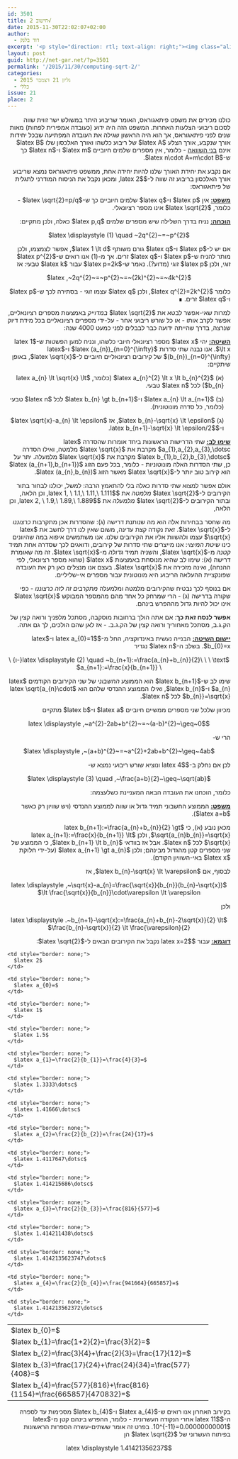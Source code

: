 ```yaml
---
id: 3501
title: חישוב 2√
date: 2015-11-30T22:02:07+02:00
author:
  - דוד בלנק
excerpt: '<p style="direction: rtl; text-align: right;"><img class="alignright  wp-image-3550" src="http://net-gar.net/wp-content/uploads/2015/11/145px-Square_root_of_2_triangle.svg.png" alt="145px-Square_root_of_2_triangle.svg" width="130" height="130" />פיתאגוראס היה הראשון שגילה את העובדה המפתיעה שבכל יחידות אורך שנקבע, אורך הצלע <span id="MathJax-Element-1-Frame" class="MathJax"><span id="MathJax-Span-1" class="math"><span id="MathJax-Span-2" class="mrow"><span id="MathJax-Span-3" class="mi"></span></span></span></span>של ריבוע כלשהו ואורך האלכסון שלו <span id="MathJax-Element-2-Frame" class="MathJax"><span id="MathJax-Span-4" class="math"><span id="MathJax-Span-5" class="mrow"><span id="MathJax-Span-6" class="mi"></span></span></span></span>אינם בני השוואה. למרות שאי אפשר לבטא את 2√ במדוייק באמצעות מספרים רציונאליים, אפשר לקרב אותו - או כל שורש ריבועי אחר - על-ידי מספרים רציונאליים בכל מידת דיוק שנרצה, בדרך שהייתה ידועה כבר לבבלים לפני כמעט 4000 שנה.</p>'
layout: post
guid: http://net-gar.net/?p=3501
permalink: '/2015/11/30/computing-sqrt-2/'
categories:
  - גליון 21 דצמבר 2015
  - כללי
issue: 21
place: 2
---
```

<p style="direction: rtl; text-align: right;">
  כולנו מכירים את משפט פיתאגוראס, האומר שריבוע היתר במשולש ישר זווית שווה לסכום ריבועי הצלעות האחרות. המשפט הזה היה ידוע (כעובדה אמפירית לפחות) מאות שנים לפני פיתאגוראס, אך הוא היה הראשון שגילה את העובדה המפתיעה שבכל יחידות אורך שנקבע, אורך הצלע $latex A$ של ריבוע כלשהו ואורך האלכסון שלו $latex B$ אינם <span style="text-decoration: underline;">בני השוואה</span> - כלומר, אין מספרים שלמים חיוביים $latex m$ ו-$latex n$ כך ש-$latex n\cdot A=m\cdot B$.
</p>

<p style="direction: rtl; text-align: right;">
  אם נקבע את יחידת האורך שלנו להיות יחידה אחת, ממשפט פיתאגוראס נמצא שריבוע אורך האלכסון בריבוע זה שווה ל-$latex 2$, ומכאן נקבל את הניסוח המודרני לתגלית של פיתאגוראס:
</p>

<p style="direction: rtl; text-align: right;">
  <strong><span style="text-decoration: underline;">משפט:</span></strong> אין $latex p$ ו-$latex q$ שלמים חיוביים כך ש-$latex \sqrt{2}=p/q$ - כלומר, $latex \sqrt{2}$ אינו מספר רציונאלי.
</p>

<p style="direction: rtl; text-align: right;">
  <strong><span style="text-decoration: underline;">הוכחה:</span></strong> נניח בדרך השלילה שיש מספרים שלמים $latex p,q$ כאלה, ולכן מתקיים:
</p>

<p style="direction: rtl; text-align: center;">
  $latex \displaystyle (1) \quad ~2q^{2}~=~p^{2}$
</p>

<p style="direction: rtl; text-align: right;">
  אם יש ל-$latex p$ ו-$latex q$ גורם משותף $latex 1 \lt d$, אפשר לצמצמו, ולכן מותר להניח ש-$latex p$ ו-$latex q$ זרים. אך מ-(1) אנו רואים ש-$latex p^{2}$ זוגי, ולכן $latex p$ זוגי (מדוע?). נאמר ש-$latex p=2k$ עבור $latex k$ טבעי: אז
</p>

<p style="direction: rtl; text-align: center;">
  $latex ,~2q^{2}~=~p^{2}~=~(2k)^{2}~=~4k^{2}$
</p>

<p style="direction: rtl; text-align: right;">
  כלומר $latex q^{2}=2k^{2}$, ולכן $latex q$ עצמו זוגי - בסתירה לכך ש-$latex p$ ו-$latex q$ זרים. ∎
</p>

<p style="direction: rtl; text-align: right;">
  למרות שאי-אפשר לבטא את $latex \sqrt{2}$ <em>במדוייק</em> באמצעות מספרים רציונאליים, אפשר לקרב אותו - או כל שורש ריבועי אחר - על-ידי מספרים רציונאליים בכל מידת דיוק שנרצה, בדרך שהייתה ידועה כבר לבבלים לפני כמעט 4000 שנה:
</p>

<p style="direction: rtl; text-align: right;">
  <span style="text-decoration: underline;"><strong>השיטה:</strong></span> יהי $latex x$ מספר רציונאלי חיובי כלשהו, ונניח למען הפשטות ש-$latex 1 \lt x$. אנו נבנה שתי סדרות $latex (a_{n})_{n=0}^{\infty}$ ו-$latex (b_{n})_{n=0}^{\infty}$ של קירובים רציונאליים חיוביים ל-$latex \sqrt{x}$, באופן שיתקיים:
</p>

<p style="direction: rtl; text-align: right; padding-right: 15px;">
  (א) $latex a_{n}^{2} \lt x \lt b_{n}^{2}$ (כלומר, $latex a_{n} \lt \sqrt{x} \lt b_{n}$) לכל $latex n$ טבעי.
</p>

<p style="direction: rtl; text-align: right; padding-right: 15px;">
  (ב) $latex a_{n} \lt a_{n+1}$ ו-$latex b_{n} \gt b_{n+1}$ לכל $latex n$ טבעי (כלומר, כל סדרה מונוטונית).
</p>

<p style="direction: rtl; text-align: right; padding-right: 15px;">
  (ג) $latex b_{n}-\sqrt{x} \lt \epsilon$, אז $latex \sqrt{x}-a_{n} \lt \epsilon$ ו-$latex b_{n+1}-\sqrt{x} \lt \epsilon/2$.
</p>

<p style="direction: rtl; text-align: right;">
  <strong><span style="text-decoration: underline;">שימו לב:</span></strong> שתי הדרישות הראשונות ביחד אומרות שהסדרה $latex a_{1},a_{2},a_{3},\dotsc$ מקרבת את $latex \sqrt{x}$ מלמטה, ואילו הסדרה $latex b_{1},b_{2},b_{3},\dotsc$ מקרבת את $latex \sqrt{x}$ מלמעלה. יתר על כן, שתי הסדרות האלה מונוטוניות - כלומר, בכל פעם הזוג $latex (a_{n+1},b_{n+1})$ הוא קירוב טוב יותר ל-$latex \sqrt{x}$ מאשר הזוג $latex (a_{n},b_{n})$.
</p>

<p style="direction: rtl; text-align: right;">
  אולם אפשר למצוא שתי סדרות כאלה בלי להתאמץ הרבה: למשל, יכולנו לבחור בתור הקירובים ל-$latex \sqrt{2}$ <em>מלמטה</em> את $latex 1, \ 1.1,\ 1.11,\ 1.111$, וכן הלאה, ובתור הקירובים ל-$latex \sqrt{2}$ <em>מלמעלה</em> את $latex 2, \ 1.9,\ 1.89,\ 1.889$, וכן הלאה,
</p>

<p style="direction: rtl; text-align: right;">
  מה שחסר בבחירות אלה הוא מה שנותנת דרישה (ג): שהסדרות אכן מתקרבות <em>כרצוננו</em> ל-$latex \sqrt{x}$. זאת נקודה קצת עדינה, משום שאין לנו דרך לחשב את $latex \sqrt{x}$ עצמו ולהשוות אליו את הקירובים שלנו. אנו משתמשים איפוא במה שהיוונים כינו <em>שיטת המיצוי</em>: אנו מייצרים שתי סדרות של קירובים, ודואגים לכך שסדרה אחת תמיד <em>קטנה</em> מ-$latex \sqrt{x}$, והשניה תמיד <em>גדולה</em> מ-$latex \sqrt{x}$. זה מה שאומרת דרישה (א): שימו לב שהיא מנוסחת באמצעות $latex x$ (שהוא מספר רציונאלי, לפי ההנחה), ואינה מזכירה את $latex \sqrt{x}$. בעצם אנו מנצלים כאן רק את העובדה שפונקציית ההעלאה הריבוע היא מונוטונית עבור מספרים אי-שליליים.
</p>

<p style="direction: rtl; text-align: right;">
  אם בנוסף לכך נבטיח שהקירובים מלמטה ומלמעלה <em>מתקרבים זה לזה כרצוננו</em> - כפי שקורה בדרישה (ג) - הרי שמרחק כל אחד מהם מהמספר המבוקש $latex \sqrt{x}$ אינו יכול להיות גדול מההפרש בינהם.
</p>

<p style="direction: rtl; text-align: right;">
  <strong>אפשר לנסח זאת כך</strong>: אם אתה הולך ברחובות מוסקבה, מסתכל מלפניך ורואה קצין של הק.ג.ב, מסתכל מאחוריך ורואה קצין של הק.ג.ב. - אז לאן שהם הולכים, לך גם אתה.
</p>

<p style="direction: rtl; text-align: right;">
  <span style="text-decoration: underline;"><strong>יישום השיטה:</strong></span> הבנייה נעשית באינדוקציה, החל מ-$latex a_{0}=1$ ו-$latex b_{0}=x$. בשלב ה-$latex n$ נגדיר
</p>

<p style="direction: rtl; text-align: center;">
  $latex \displaystyle (2) \quad ~b_{n+1}:=\frac{a_{n}+b_{n}}{2}\ \ \ \text{-ו} \ \ a_{n+1}:=\frac{x}{b_{n+1}}$
</p>

<p style="direction: rtl; text-align: right;">
  שימו לב ש-$latex b_{n+1}$ הוא הממוצע <em>החשבוני</em> של שני הקירובים הקודמים $latex a_{n}$ ו-$latex b_{n}$, ואילו הממוצע ההנדסי שלהם הוא $latex \sqrt{a_{n}\cdot b_{n}}=\sqrt{x}$ לכל $latex n$.
</p>

<p style="direction: rtl; text-align: right;">
  מכיוון שלכל שני מספרים ממשיים חיוביים $latex a$ ו-$latex b$ מתקיים
</p>

<p style="direction: rtl; text-align: center;">
  $latex \displaystyle ,~a^{2}-2ab+b^{2}~=~(a-b)^{2}~\geq~0$
</p>

<p style="direction: rtl; text-align: right;">
  הרי ש-
</p>

<p style="direction: rtl; text-align: center;">
  $latex \displaystyle ,~(a+b)^{2}~=~a^{2}+2ab+b^{2}~\geq~4ab$
</p>

<p style="direction: rtl; text-align: right;">
  לכן אם נחלק ב-$latex 4$ ונוציא שורש ריבועי נמצא ש-
</p>

<p style="direction: rtl; text-align: center;">
  $latex \displaystyle (3) \quad ,~\frac{a+b}{2}~\geq~\sqrt{ab}$
</p>

<p style="direction: rtl; text-align: right;">
  כלומר, הוכחנו את העובדה הבאה המעניינת כשלעצמה:
</p>

<p style="direction: rtl; text-align: right;">
  <strong><span style="text-decoration: underline;">משפט:</span></strong> הממוצע החשבוני תמיד גדול או שווה לממוצע ההנדסי (ויש שוויון רק כאשר $latex a=b$).
</p>

<p style="direction: rtl; text-align: right;">
  מכאן נובע (א), כי $latex b_{n+1}:=\frac{a_{n}+b_{n}}{2} \gt \sqrt{a_{n}b_{n}}=\sqrt{x}$, ולכן $latex a_{n+1}:=\frac{x}{b_{n+1}} \lt \sqrt{x}$ לכל $latex n$. אבל אז בוודאי $latex b_{n+1} \lt b_{n}$, כי הממוצע של שני מספרים קטן מהגדול מבינהם; ולכן $latex a_{n+1} \gt a_{n}$ (על-ידי חלוקת $latex x$ באי-השוויון הקודם).
</p>

<p style="direction: rtl; text-align: right;">
  לבסוף, אם $latex b_{n}-\sqrt{x} \lt \varepsilon$, אז
</p>

<p style="direction: rtl; text-align: center;">
  $latex \displaystyle ,~\sqrt{x}-a_{n}=\frac{\sqrt{x}}{b_{n}}(b_{n}-\sqrt{x}) \lt \frac{\sqrt{x}}{b_{n}}\cdot\varepsilon \lt \varepsilon$
</p>

<p style="direction: rtl; text-align: right;">
  ולכן
</p>

<p style="direction: rtl; text-align: center;">
  $latex \displaystyle .~b_{n+1}-\sqrt{x}:=\frac{a_{n}+b_{n}-2\sqrt{x}}{2} \lt \frac{b_{n}-\sqrt{x}}{2} \lt \frac{\varepsilon}{2}$
</p>

<p style="direction: rtl; text-align: right;">
  <strong><span style="text-decoration: underline;">דוגמא:</span></strong> עבור $latex x=2$ נקבל את הקירובים הבאים ל-$latex \sqrt{2}$:
</p>

<table style="direction: ltr; width: 90%;">
  <tr>
    <td style="border: none;">
      $latex b_{0}=$
    </td>
    
    <td style="border: none;">
      $latex 2$
    </td>
    
    <td style="border: none;">
      $latex a_{0}=$
    </td>
    
    <td style="border: none;">
      $latex 1$
    </td>
  </tr>
  
  <tr>
    <td style="border: none;">
      $latex b_{1}=\frac{1+2}{2}=\frac{3}{2}=$
    </td>
    
    <td style="border: none;">
      $latex 1.5$
    </td>
    
    <td style="border: none;">
      $latex a_{1}=\frac{2}{b_{1}}=\frac{4}{3}=$
    </td>
    
    <td style="border: none;">
      $latex 1.3333\dotsc$
    </td>
  </tr>
  
  <tr>
    <td style="border: none;">
      $latex b_{2}=\frac{3}{4}+\frac{2}{3}=\frac{17}{12}=$
    </td>
    
    <td style="border: none;">
      $latex 1.41666\dotsc$
    </td>
    
    <td style="border: none;">
      $latex a_{2}=\frac{2}{b_{2}}=\frac{24}{17}=$
    </td>
    
    <td style="border: none;">
      $latex 1.4117647\dotsc$
    </td>
  </tr>
  
  <tr>
    <td style="border: none;">
      $latex b_{3}=\frac{17}{24}+\frac{24}{34}=\frac{577}{408}=$
    </td>
    
    <td style="border: none;">
      $latex 1.414215686\dotsc$
    </td>
    
    <td style="border: none;">
      $latex a_{3}=\frac{2}{b_{3}}=\frac{816}{577}=$
    </td>
    
    <td style="border: none;">
      $latex 1.414211438\dotsc$
    </td>
  </tr>
  
  <tr>
    <td style="border: none;">
      $latex b_{4}=\frac{577}{816}+\frac{816}{1154}=\frac{665857}{470832}=$
    </td>
    
    <td style="border: none;">
      $latex 1.4142135623747\dotsc$
    </td>
    
    <td style="border: none;">
      $latex a_{4}=\frac{2}{b_{4}}=\frac{941664}{665857}=$
    </td>
    
    <td style="border: none;">
      $latex 1.414213562372\dotsc$
    </td>
  </tr>
</table>

<p style="direction: rtl; text-align: right;">
  בקירוב האחרון אנו רואים ש-$latex a_{4}$ ו-$latex b_{4}$ מסכימות עד לספרה ה-$latex 11$ אחרי הנקודה העשרונית - כלומר, ההפרש בינהם קטן מ-$latex 10^{-11}=0.00000000001$. בפרט זה אומר ששתים-עשרה הספרות הראשונות בפיתוח העשרוני של $latex \sqrt{2}$ הן
</p>

<p style="direction: rtl; text-align: center;">
  $latex \displaystyle 1.41421356237$
</p>